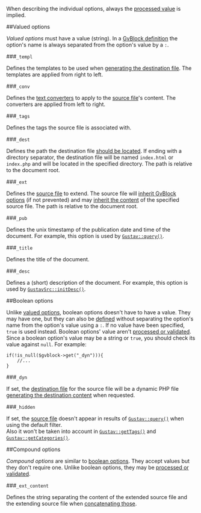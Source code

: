 When describing the individual options, always the [processed value](GvBlock-option-processing) is implied.



##Valued options

*Valued options* must have a value (string). In a [GvBlock definition](GvBlock-definition#the-gvblock-body) the option's name is always separated from the option's value by a `:`.

###`_templ`

Defines the templates to be used when [generating the destination file](Generating-destination-files). The templates are applied from right to left.

###`_conv`

Defines the [text converters](Converting-source-content) to apply to the [source file](Source-files)'s content. The converters are applied from left to right.

###`_tags`

Defines the tags the source file is associated with.

###`_dest`

Defines the path the destination file [should be located](Generating-destination-files#generating-the-destination-path). If ending with a directory separator, the destination file will be named `index.html` or `index.php` and will be located in the specified directory. The path is relative to the document root.

###`_ext`

Defines the [source file](Source-files) to extend. The source file will [inherit GvBlock options](Extending-a-GvBlock) (if not prevented) and may [inherit the content](Extending-source-content) of the specified source file. The path is relative to the document root.

###`_pub`

Defines the unix timestamp of the publication date and time of the document. For example, this option is used by [`Gustav::query()`](Public-API%3a-Gustav#string-query--stringstring-src_directory----bool-recursive--true--arraynull-filters--null--int-filters_operator--gustavfilter_and--int-order_by--gustavorder_pub--int-min_match_score--0--bool-include_disabled--false--).

###`_title`

Defines the title of the document.

###`_desc`

Defines a (short) description of the document. For example, this option is used by [`GustavSrc::initDesc()`](Dev-API%3a-GustavSrc#private-void-initdesc).



##Boolean options

Unlike [valued options](#valued-options), boolean options doesn't have to have a value. They may have one, but they can also be [defined](GvBlock-definition#the-gvblock-body) without separating the option's name from the option's value using a `:`. If no value have been specified, `true` is used instead. Boolean options' value aren't [processed or validated](GvBlock-option-processing).  
Since a boolean option's value may be a string or `true`, you should check its value against `null`. For example:

    if(!is_null($gvblock->get("_dyn"))){
        //...
    }

###`_dyn`

If set, the [destination file](Destination-files) for the source file will be a dynamic PHP file [generating the destination content](Generating-destination-files#generating-the-destination-content) when requested.

###`_hidden`

If set, the [source file](Source-files) doesn't appear in results of [`Gustav::query()`](Public-API%3a-Gustav#string-query--stringstring-src_directory----bool-recursive--true--arraynull-filters--null--int-filters_operator--gustavfilter_and--int-order_by--gustavorder_pub--int-min_match_score--0--bool-include_disabled--false--) when using the default filter.  
Also it won't be taken into account in [`Gustav::getTags()`](Public-API%3a-Gustav#int-gettags) and [`Gustav::getCategories()`](Public-API%3a-Gustav#array-getcategories).



##Compound options

*Compound options* are similar to [boolean options](#boolean-options). They accept values but they don't require one. Unlike boolean options, they may be [processed or validated](GvBlock-option-processing).

###`_ext_content`

Defines the string separating the content of the extended source file and the extending source file when [concatenating those](Extending-source-content).